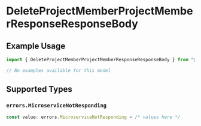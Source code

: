 # DeleteProjectMemberProjectMemberResponseResponseBody

## Example Usage

```typescript
import { DeleteProjectMemberProjectMemberResponseResponseBody } from "@starton/sdk/sdk/models/errors";

// No examples available for this model
```

## Supported Types

### `errors.MicroserviceNotResponding`

```typescript
const value: errors.MicroserviceNotResponding = /* values here */
```

